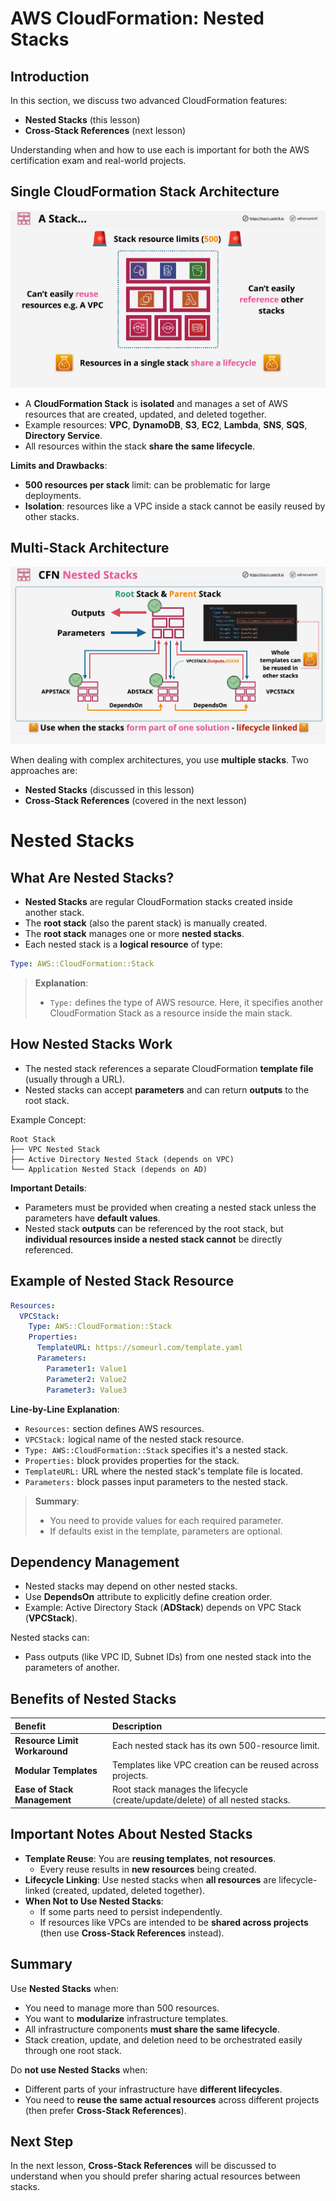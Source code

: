 # AWS CloudFormation: Nested Stacks

## Introduction

In this section, we discuss two advanced CloudFormation features:

- **Nested Stacks** (this lesson)
- **Cross-Stack References** (next lesson)

Understanding when and how to use each is important for both the AWS certification exam and real-world projects.

## Single CloudFormation Stack Architecture

![alt text](./Images/image-15.png)

- A **CloudFormation Stack** is **isolated** and manages a set of AWS resources that are created, updated, and deleted together.
- Example resources: **VPC**, **DynamoDB**, **S3**, **EC2**, **Lambda**, **SNS**, **SQS**, **Directory Service**.
- All resources within the stack **share the same lifecycle**.

**Limits and Drawbacks**:

- **500 resources per stack** limit: can be problematic for large deployments.
- **Isolation**: resources like a VPC inside a stack cannot be easily reused by other stacks.

## Multi-Stack Architecture

![alt text](./Images/image-16.png)

When dealing with complex architectures, you use **multiple stacks**. Two approaches are:

- **Nested Stacks** (discussed in this lesson)
- **Cross-Stack References** (covered in the next lesson)

# Nested Stacks

## What Are Nested Stacks?

- **Nested Stacks** are regular CloudFormation stacks created inside another stack.
- The **root stack** (also the parent stack) is manually created.
- The **root stack** manages one or more **nested stacks**.
- Each nested stack is a **logical resource** of type:

```yaml
Type: AWS::CloudFormation::Stack
```

> **Explanation**:
>
> - `Type:` defines the type of AWS resource. Here, it specifies another CloudFormation Stack as a resource inside the main stack.

## How Nested Stacks Work

- The nested stack references a separate CloudFormation **template file** (usually through a URL).
- Nested stacks can accept **parameters** and can return **outputs** to the root stack.

Example Concept:

```
Root Stack
├── VPC Nested Stack
├── Active Directory Nested Stack (depends on VPC)
└── Application Nested Stack (depends on AD)
```

**Important Details**:

- Parameters must be provided when creating a nested stack unless the parameters have **default values**.
- Nested stack **outputs** can be referenced by the root stack, but **individual resources inside a nested stack cannot** be directly referenced.

## Example of Nested Stack Resource

```yaml
Resources:
  VPCStack:
    Type: AWS::CloudFormation::Stack
    Properties:
      TemplateURL: https://someurl.com/template.yaml
      Parameters:
        Parameter1: Value1
        Parameter2: Value2
        Parameter3: Value3
```

**Line-by-Line Explanation**:

- `Resources:` section defines AWS resources.
- `VPCStack:` logical name of the nested stack resource.
- `Type: AWS::CloudFormation::Stack` specifies it's a nested stack.
- `Properties:` block provides properties for the stack.
- `TemplateURL:` URL where the nested stack's template file is located.
- `Parameters:` block passes input parameters to the nested stack.

> **Summary**:
>
> - You need to provide values for each required parameter.
> - If defaults exist in the template, parameters are optional.

## Dependency Management

- Nested stacks may depend on other nested stacks.
- Use **DependsOn** attribute to explicitly define creation order.
- Example: Active Directory Stack (**ADStack**) depends on VPC Stack (**VPCStack**).

Nested stacks can:

- Pass outputs (like VPC ID, Subnet IDs) from one nested stack into the parameters of another.

## Benefits of Nested Stacks

| Benefit                       | Description                                                                   |
| :---------------------------- | :---------------------------------------------------------------------------- |
| **Resource Limit Workaround** | Each nested stack has its own 500-resource limit.                             |
| **Modular Templates**         | Templates like VPC creation can be reused across projects.                    |
| **Ease of Stack Management**  | Root stack manages the lifecycle (create/update/delete) of all nested stacks. |

## Important Notes About Nested Stacks

- **Template Reuse**: You are **reusing templates**, **not resources**.
  - Every reuse results in **new resources** being created.
- **Lifecycle Linking**: Use nested stacks when **all resources** are lifecycle-linked (created, updated, deleted together).
- **When Not to Use Nested Stacks**:
  - If some parts need to persist independently.
  - If resources like VPCs are intended to be **shared across projects** (then use **Cross-Stack References** instead).

## Summary

Use **Nested Stacks** when:

- You need to manage more than 500 resources.
- You want to **modularize** infrastructure templates.
- All infrastructure components **must share the same lifecycle**.
- Stack creation, update, and deletion need to be orchestrated easily through one root stack.

Do **not use Nested Stacks** when:

- Different parts of your infrastructure have **different lifecycles**.
- You need to **reuse the same actual resources** across different projects (then prefer **Cross-Stack References**).

## Next Step

In the next lesson, **Cross-Stack References** will be discussed to understand when you should prefer sharing actual resources between stacks.
